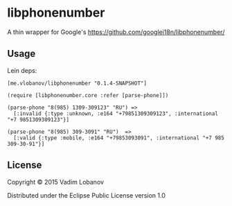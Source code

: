 # libphonenumber

A thin wrapper for Google's https://github.com/googlei18n/libphonenumber/

## Usage
Lein deps:
```
[me.vlobanov/libphonenumber "0.1.4-SNAPSHOT"]
```

```
(require [libphonenumber.core :refer [parse-phone]])

(parse-phone "8(985) 1309-309123" "RU") =>
  [:invalid {:type :unknown, :e164 "+79851309309123", :international "+7 9851309309123"}]

(parse-phone "8(985) 309-3091" "RU")  =>
  [:valid {:type :mobile, :e164 "+79853093091", :international "+7 985 309-30-91"}]
```

## License

Copyright © 2015 Vadim Lobanov

Distributed under the Eclipse Public License version 1.0
